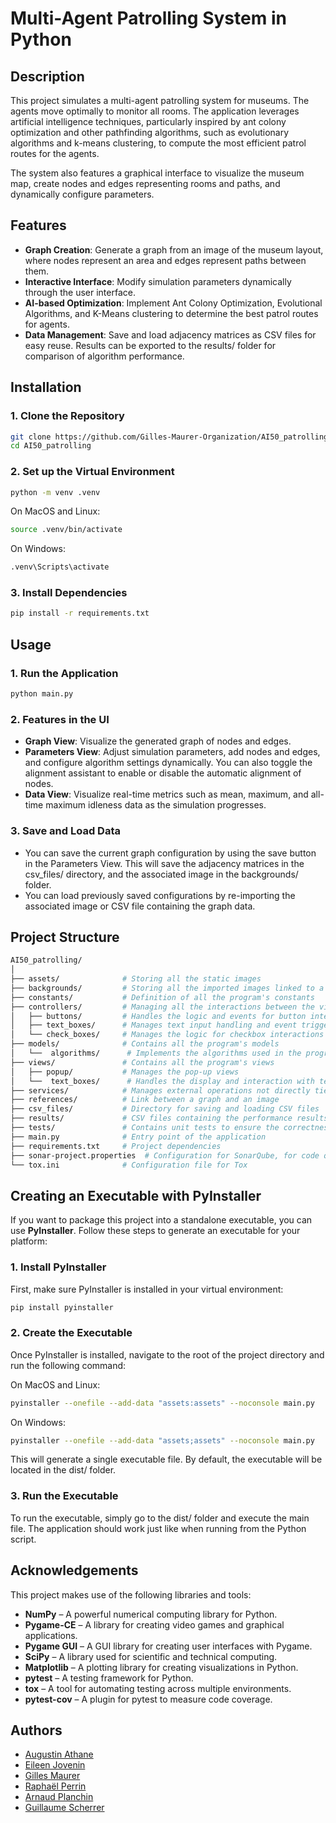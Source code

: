 # Multi-Agent Patrolling System in Python

## Description

This project simulates a multi-agent patrolling system for museums. The agents move optimally to monitor all rooms. The application leverages artificial intelligence techniques, particularly inspired by ant colony optimization and other pathfinding algorithms, such as evolutionary algorithms and k-means clustering, to compute the most efficient patrol routes for the agents.

The system also features a graphical interface to visualize the museum map, create nodes and edges representing rooms and paths, and dynamically configure parameters.

## Features
* **Graph Creation**: Generate a graph from an image of the museum layout, where nodes represent an area and edges represent paths between them.
* **Interactive Interface**: Modify simulation parameters dynamically through the user interface.
* **AI-based Optimization**: Implement Ant Colony Optimization, Evolutional Algorithms, and K-Means clustering to determine the best patrol routes for agents.
* **Data Management**: Save and load adjacency matrices as CSV files for easy reuse. Results can be exported to the results/ folder for comparison of algorithm performance.

## Installation
### 1. Clone the Repository
```bash
git clone https://github.com/Gilles-Maurer-Organization/AI50_patrolling.git  
cd AI50_patrolling
```

### 2. Set up the Virtual Environment
```bash
python -m venv .venv
```
On MacOS and Linux:
```bash
source .venv/bin/activate
```
On Windows:
```bash 
.venv\Scripts\activate
```

### 3. Install Dependencies
```bash
pip install -r requirements.txt
```

## Usage
### 1. Run the Application
```bash
python main.py
```

### 2. Features in the UI
* **Graph View**: Visualize the generated graph of nodes and edges.
* **Parameters View**: Adjust simulation parameters, add nodes and edges, and configure algorithm settings dynamically. You can also toggle the alignment assistant to enable or disable the automatic alignment of nodes.
* **Data View**: Visualize real-time metrics such as mean, maximum, and all-time maximum idleness data as the simulation progresses.

### 3. Save and Load Data

* You can save the current graph configuration by using the save button in the Parameters View. This will save the adjacency matrices in the csv_files/ directory, and the associated image in the backgrounds/ folder.
* You can load previously saved configurations by re-importing the associated image or CSV file containing the graph data.

## Project Structure
```bash
AI50_patrolling/
│
├── assets/              # Storing all the static images
├── backgrounds/         # Storing all the imported images linked to a specific graph
├── constants/           # Definition of all the program's constants
├── controllers/         # Managing all the interactions between the views and models
│   ├── buttons/         # Handles the logic and events for button interactions
│   ├── text_boxes/      # Manages text input handling and event triggers
│   └── check_boxes/     # Manages the logic for checkbox interactions and states
├── models/              # Contains all the program's models
│   └──  algorithms/      # Implements the algorithms used in the program
├── views/               # Contains all the program's views
│   ├── popup/           # Manages the pop-up views
│   └──  text_boxes/      # Handles the display and interaction with text boxes
├── services/            # Manages external operations not directly tied to the core MVC structure
├── references/          # Link between a graph and an image
├── csv_files/           # Directory for saving and loading CSV files
├── results/             # CSV files containing the performance results for each algorithm
├── tests/               # Contains unit tests to ensure the correctness of the project
├── main.py              # Entry point of the application
├── requirements.txt     # Project dependencies
├── sonar-project.properties  # Configuration for SonarQube, for code quality analysis
└── tox.ini              # Configuration file for Tox
```

## Creating an Executable with PyInstaller
If you want to package this project into a standalone executable, you can use **PyInstaller**. Follow these steps to generate an executable for your platform:

### 1. Install PyInstaller
First, make sure PyInstaller is installed in your virtual environment:
```bash
pip install pyinstaller
```
### 2. Create the Executable
Once PyInstaller is installed, navigate to the root of the project directory and run the following command:  
  
On MacOS and Linux:
```bash
pyinstaller --onefile --add-data "assets:assets" --noconsole main.py
```
On Windows:
```bash
pyinstaller --onefile --add-data "assets;assets" --noconsole main.py
```
This will generate a single executable file. By default, the executable will be located in the dist/ folder.

### 3. Run the Executable
To run the executable, simply go to the dist/ folder and execute the main file. The application should work just like when running from the Python script.

## Acknowledgements
This project makes use of the following libraries and tools:

* **NumPy** – A powerful numerical computing library for Python.
* **Pygame-CE** – A library for creating video games and graphical applications.
* **Pygame GUI** – A GUI library for creating user interfaces with Pygame.
* **SciPy** – A library used for scientific and technical computing.
* **Matplotlib** – A plotting library for creating visualizations in Python.
* **pytest** – A testing framework for Python.
* **tox** – A tool for automating testing across multiple environments.
* **pytest-cov** – A plugin for pytest to measure code coverage.

## Authors
- [Augustin Athane](https://github.com/aathane)
- [Eileen Jovenin](https://github.com/Eileenj57)
- [Gilles Maurer](https://github.com/gilles-maurer)
- [Raphaël Perrin](https://github.com/DynaTiuM)
- [Arnaud Planchin](https://github.com/Lolitono)
- [Guillaume Scherrer](https://github.com/guiguiSCH68)

